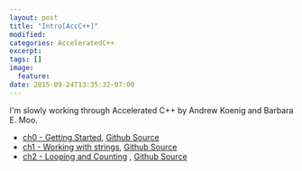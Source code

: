 ```yaml
---
layout: post
title: "Intro[AccC++]"
modified:
categories: AcceleratedC++
excerpt:
tags: []
image:
  feature:
date: 2015-09-24T13:35:32-07:00
---
```


I'm slowly working through Accelerated C++ by Andrew Koenig and Barbara E. Moo.

- [ch0 - Getting Started](/AcceleratedC++/ch0/Intro-ch0-acc/), [Github Source](https://github.com/patricknyu/AcceleratedCPlusPlus/tree/master/ch0)
- [ch1 - Working with strings](/AcceleratedC++/ch1/intro-ch1-acc/), [Github Source](https://github.com/patricknyu/AcceleratedCPlusPlus/tree/master/ch1)
- [ch2 - Looping and Counting](/AcceleratedC++/ch2/intro-ch2-acc/) , [Github Source](https://github.com/patricknyu/AcceleratedCPlusPlus/tree/master/ch2)
